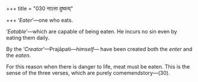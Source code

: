 +++
title = "030 नाऽत्ता दुष्यत्य्"

+++
‘*Eater*’—one who eats.

‘*Eatable*’—which are capable of being eaten. He incurs no sin even by
eating them daily.

By the ‘*Creator*’—Prajāpati—*himself*— have been created both the
*enter* and the *eaten*.

For this reason when there is danger to life, meat must be eaten. This
is the sense of the three verses, which are purely comemendstory—(30).


